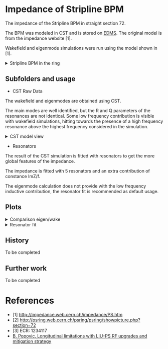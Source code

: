 # Impedance of Stripline BPM

The impedance of the Stripline BPM in straight section 72.

The BPM was modeled in CST and is stored on
[EDMS](https://edms.cern.ch/ui/#!master/navigator/project?P:100327819:100512463:subDocs).
The original model is from the impedance website \[1\].

Wakefield and eigenmode simulations were run using the model shown in \[1\].

<details>
  <summary>Stripline BPM in the ring</summary>
  <img src="http://cern.ch/psring/psring/pictures/fullsize/ss72.jpg">
</details>


## Subfolders and usage

- CST Raw Data

The wakefield and eigenmodes are obtained using CST.

The main modes are well identified, but the R and Q parameters of the resonances
are not identical. Some low frequency contribution is visible with wakefield
simulations, hitting towards the presence of a high frequency resonance
above the highest frequency considered in the simulation.

<details>
  <summary>CST model view</summary>
  <img src="cst_raw_data/cst_model_images/StriplineBPM_CST_Model_View1.png">
</details>

- Resonators

The result of the CST simulation is fitted with resonators to get
the more global features of the impedance.

The impedance is fitted with 5 resonators and an extra contribution of 
constance ImZ/f.

The eigenmode calculation does not provide with the low frequency inductive
contribution, the resonator fit is recommended as default usage.

## Plots

<details>
  <summary>Comparison eigen/wake</summary>
  <img src="cst_raw_data/plot_comparison/cst_comparison.png">
</details>

<details>
  <summary>Resonator fit</summary>
  <img src="Resonators/fitted_impedance_wake.png">
</details>

## History

To be completed

## Further work

To be completed

# References

- \[1\] http://impedance.web.cern.ch/impedance/PS.htm
- \[2\] http://psring.web.cern.ch/psring/psring/showpicture.php?section=72
- \[3\] ECR: 1234117
- [B. Popovic, Longitudinal limitations with LIU-PS RF upgrades and mitigation strategy](https://indico.cern.ch/event/750790/contributions/3108016/attachments/1719965/2776247/RG_PS_Impedance_Model_Meeting.pdf)

